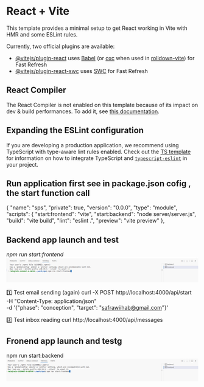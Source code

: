 # React + Vite

This template provides a minimal setup to get React working in Vite with HMR and some ESLint rules.

Currently, two official plugins are available:

- [@vitejs/plugin-react](https://github.com/vitejs/vite-plugin-react/blob/main/packages/plugin-react) uses [Babel](https://babeljs.io/) (or [oxc](https://oxc.rs) when used in [rolldown-vite](https://vite.dev/guide/rolldown)) for Fast Refresh
- [@vitejs/plugin-react-swc](https://github.com/vitejs/vite-plugin-react/blob/main/packages/plugin-react-swc) uses [SWC](https://swc.rs/) for Fast Refresh

## React Compiler

The React Compiler is not enabled on this template because of its impact on dev & build performances. To add it, see [this documentation](https://react.dev/learn/react-compiler/installation).

## Expanding the ESLint configuration

If you are developing a production application, we recommend using TypeScript with type-aware lint rules enabled. Check out the [TS template](https://github.com/vitejs/vite/tree/main/packages/create-vite/template-react-ts) for information on how to integrate TypeScript and [`typescript-eslint`](https://typescript-eslint.io) in your project.

## Run application first see in package.json cofig , the start function call
{
  "name": "sps",
  "private": true,
  "version": "0.0.0",
  "type": "module",
  "scripts": {
    "start:frontend": "vite",
    "start:backend": "node server/server.js",
    "build": "vite build",
    "lint": "eslint .",
    "preview": "vite preview"
  },

## Backend app launch and test
*npm run start:frontend*
![alt text](/images/image-1.png)

1️⃣ Test email sending (again)
curl -X POST http://localhost:4000/api/start \
  -H "Content-Type: application/json" \
  -d '{"phase": "conception", "target": "safrawiihab@gmail.com"}'

2️⃣ Test inbox reading
curl http://localhost:4000/api/messages


## Fronend app launch and testg 
npm run start:backend
![alt text](/images/image.png)


